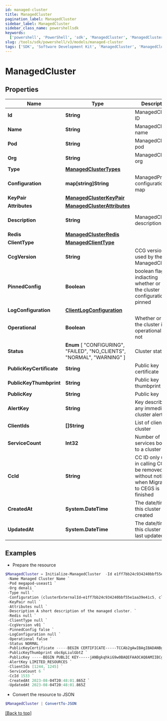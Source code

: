 ```yaml
---
id: managed-cluster
title: ManagedCluster
pagination_label: ManagedCluster
sidebar_label: ManagedCluster
sidebar_class_name: powershellsdk
keywords:
  ['powershell', 'PowerShell', 'sdk', 'ManagedCluster', 'ManagedCluster']
slug: /tools/sdk/powershell/v3/models/managed-cluster
tags: ['SDK', 'Software Development Kit', 'ManagedCluster', 'ManagedCluster']
---
```


# ManagedCluster

## Properties

| Name | Type | Description | Notes |
| --- | --- | --- | --- |
| **Id** | **String** | ManagedCluster ID | [required] |
| **Name** | **String** | ManagedCluster name | [optional] |
| **Pod** | **String** | ManagedCluster pod | [optional] |
| **Org** | **String** | ManagedCluster org | [optional] |
| **Type** | [**ManagedClusterTypes**](managed-cluster-types) |  | [optional] |
| **Configuration** | **map[string]String** | ManagedProcess configuration map | [optional] |
| **KeyPair** | [**ManagedClusterKeyPair**](managed-cluster-key-pair) |  | [optional] |
| **Attributes** | [**ManagedClusterAttributes**](managed-cluster-attributes) |  | [optional] |
| **Description** | **String** | ManagedCluster description | [optional] [default to "q"] |
| **Redis** | [**ManagedClusterRedis**](managed-cluster-redis) |  | [optional] |
| **ClientType** | [**ManagedClientType**](managed-client-type) |  | [required] |
| **CcgVersion** | **String** | CCG version used by the ManagedCluster | [required] |
| **PinnedConfig** | **Boolean** | boolean flag indiacting whether or not the cluster configuration is pinned | [optional] [default to $false] |
| **LogConfiguration** | [**ClientLogConfiguration**](client-log-configuration) |  | [optional] |
| **Operational** | **Boolean** | Whether or not the cluster is operational or not | [optional] [default to $false] |
| **Status** | **Enum** [ "CONFIGURING", "FAILED", "NO_CLIENTS", "NORMAL", "WARNING" ] | Cluster status | [optional] |
| **PublicKeyCertificate** | **String** | Public key certificate | [optional] |
| **PublicKeyThumbprint** | **String** | Public key thumbprint | [optional] |
| **PublicKey** | **String** | Public key | [optional] |
| **AlertKey** | **String** | Key describing any immediate cluster alerts | [optional] |
| **ClientIds** | **[]String** | List of clients in a cluster | [optional] |
| **ServiceCount** | **Int32** | Number of services bound to a cluster | [optional] [default to 0] |
| **CcId** | **String** | CC ID only used in calling CC, will be removed without notice when Migration to CEGS is finished | [optional] [default to "0"] |
| **CreatedAt** | **System.DateTime** | The date/time this cluster was created | [optional] |
| **UpdatedAt** | **System.DateTime** | The date/time this cluster was last updated | [optional] |

## Examples

- Prepare the resource

```powershell
$ManagedCluster = Initialize-ManagedCluster  -Id e1ff7bb24c934240bbf55e1aa39e41c5 `
 -Name Managed Cluster Name `
 -Pod megapod-useast1 `
 -Org denali `
 -Type null `
 -Configuration {clusterExternalId=e1ff7bb24c934240bbf55e1aa39e41c5, clusterType=sqsCluster, gmtOffset=-5} `
 -KeyPair null `
 -Attributes null `
 -Description A short description of the managed cluster. `
 -Redis null `
 -ClientType null `
 -CcgVersion v01 `
 -PinnedConfig false `
 -LogConfiguration null `
 -Operational false `
 -Status NORMAL `
 -PublicKeyCertificate -----BEGIN CERTIFICATE-----TCCAb2gAwIBAgIBADANBgkqhkiG9w0BAQsFADAuMQ0wCwYDVQQD-----END CERTIFICATE----- `
 -PublicKeyThumbprint obc6pLiulGbtZ `
 -PublicKey -----BEGIN PUBLIC KEY-----jANBgkqhkiG9w0BAQEFAAOCAQ8AMIIBCgKCAQEA3WgnsxP52MDgBTfHR+5n4-----END PUBLIC KEY----- `
 -AlertKey LIMITED_RESOURCES `
 -ClientIds [1244, 1245] `
 -ServiceCount 6 `
 -CcId 1533 `
 -CreatedAt 2023-08-04T20:48:01.865Z `
 -UpdatedAt 2023-08-04T20:48:01.865Z
```

- Convert the resource to JSON

```powershell
$ManagedCluster | ConvertTo-JSON
```

[[Back to top]](#)
